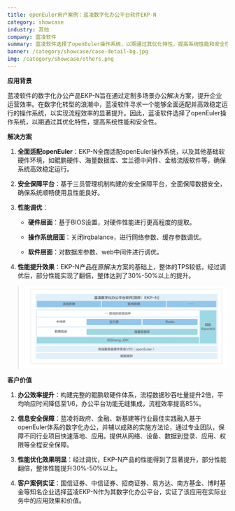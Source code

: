 ```yaml
---
title: openEuler用户案例：蓝凌数字化办公平台软件EKP-N
category: showcase
industry: 其他
company: 蓝凌软件
summary: 蓝凌软件选择了openEuler操作系统，以期通过其优化特性，提高系统性能和安全性。
banner: /category/showcase/case-detail-bg.jpg
img: /category/showcase/others.png
---
```






**应用背景**

蓝凌软件的数字化办公产品EKP-N旨在通过定制多场景办公解决方案，提升企业运营效率。在数字化转型的浪潮中，蓝凌软件寻求一个能够全面适配并高效稳定运行的操作系统，以实现流程效率的显著提升。因此，蓝凌软件选择了openEuler操作系统，以期通过其优化特性，提高系统性能和安全性。

**解决方案**

1.  **全面适配openEuler**：EKP-N全面适配openEuler操作系统，以及其他基础软硬件环境，如鲲鹏硬件、海量数据库、宝兰德中间件、金格流版软件等，确保系统高效稳定运行。

2.  **安全保障平台**：基于三员管理机制构建的安全保障平台，全面保障数据安全，确保系统顺畅使用且性能良好。

3.  **性能调优**：

    -   **硬件层面**：基于BIOS设置，对硬件性能进行更高程度的提取。

    -   **操作系统层面**：关闭irqbalance，进行网络参数、缓存参数调优。

    -   **软件层面**：对数据库参数、web中间件进行调优。

4.  **性能提升效果**：EKP-N产品在原解决方案的基础上，整体的TPS较低，经过调优后，部分性能实现了翻倍，整体达到了30%-50%以上的提升。

> ![](./media/image1.png)

**客户价值**

1.  **办公效率提升**：构建完整的鲲鹏软硬件体系，流程数据秒吞吐量提升2倍，平均响应时间降低至1/6，办公平台功能无缝集成，流程效率提高85%。

2.  **信息安全保障**：蓝凌将政府、金融、新基建等行业最佳实践融入基于openEuler体系的数字化办公，并辅以成熟的实施方法论，通过专业团队，保障不同行业项目快速落地、应用。提供从网络、设备、数据到登录、应用、权限等全程安全保障。

3.  **性能优化效果明显**：经过调优，EKP-N产品的性能得到了显著提升，部分性能翻倍，整体性能提升30%-50%以上。

4.  **客户案例实证**：国信证券、中信证券、招商证券、易方达、南方基金、博时基金等知名企业选择蓝凌EKP-N作为其数字化办公平台，实证了该应用在实际业务中的应用效果和价值。
